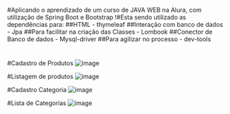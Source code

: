 #Aplicando o aprendizado de um curso de JAVA WEB na Alura, com utilização de Spring Boot e Bootstrap 
!#Esta sendo utilizado as dependências para: 
##HTML - thymeleaf
##Interação com banco de dados - Jpa
##Para facilitar na criação das Classes - Lombook
##Conector de Banco de dados - Mysql-driver
##Para agilizar  no processo - dev-tools
#
#Cadastro de Produtos
![image](https://github.com/falconi879/cadastro/assets/40277543/495c8f1e-6704-4345-bf8d-024fbf5442ab)

#Listagem de produtos
![image](https://github.com/falconi879/cadastro/assets/40277543/4c75ff5e-d07a-4990-8817-9ac82dcd93f3)

#Cadastro Categoria
![image](https://github.com/falconi879/cadastro/assets/40277543/d457bf9d-df25-4b91-ae81-38563d08465b)

#Lista de Categorias
![image](https://github.com/falconi879/cadastro/assets/40277543/e83ebd33-3921-4d41-8d39-f938b7e7fccd)

